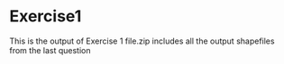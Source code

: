 # Exercise1
This is the output of Exercise 1
file.zip includes all the output shapefiles from the last question
